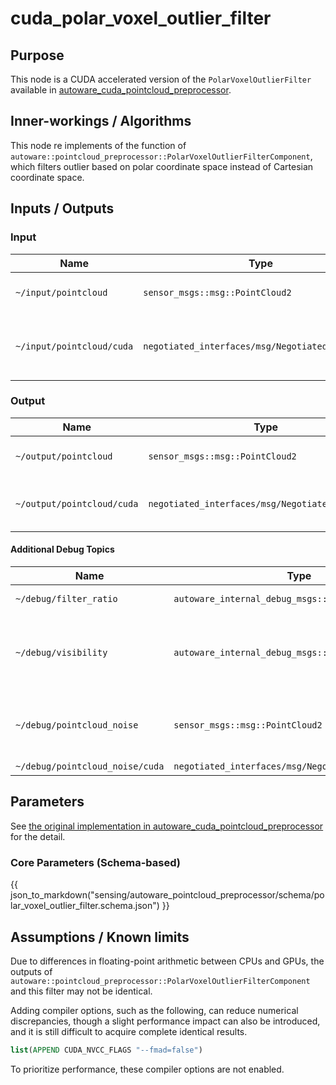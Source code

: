# cuda_polar_voxel_outlier_filter

## Purpose

This node is a CUDA accelerated version of the `PolarVoxelOutlierFilter` available in [autoware_cuda_pointcloud_preprocessor](../../autoware_pointcloud_preprocessor).

## Inner-workings / Algorithms

This node re implements of the function of `autoware::pointcloud_preprocessor::PolarVoxelOutlierFilterComponent`, which filters outlier based on polar coordinate space instead of Cartesian coordinate space.

## Inputs / Outputs

### Input

| Name                      | Type                                             | Description                               |
| ------------------------- | ------------------------------------------------ | ----------------------------------------- |
| `~/input/pointcloud`      | `sensor_msgs::msg::PointCloud2`                  | Input pointcloud's topic.                 |
| `~/input/pointcloud/cuda` | `negotiated_interfaces/msg/NegotiatedTopicsInfo` | Input pointcloud's type negotiation topic |

### Output

| Name                       | Type                                             | Description                              |
|----------------------------|--------------------------------------------------|------------------------------------------|
| `~/output/pointcloud`      | `sensor_msgs::msg::PointCloud2`                  | Processed pointcloud's topic             |
| `~/output/pointcloud/cuda` | `negotiated_interfaces/msg/NegotiatedTopicsInfo` | Processed pointcloud's negotiation topic |

#### Additional Debug Topics

| Name                            | Type                                                | Description                                                                    |
|---------------------------------|-----------------------------------------------------|--------------------------------------------------------------------------------|
| `~/debug/filter_ratio`          | `autoware_internal_debug_msgs::msg::Float32Stamped` | Ratio of output to input points                                                |
| `~/debug/visibility`            | `autoware_internal_debug_msgs::msg::Float32Stamped` | Ratio of voxels passing secondary return threshold test (PointXYZIRCAEDT only) |
| `~/debug/pointcloud_noise`      | `sensor_msgs::msg::PointCloud2`                     | Processed pointcloud's topic which is categorized as outlier                   |
| `~/debug/pointcloud_noise/cuda` | `negotiated_interfaces/msg/NegotiatedTopicsInfo`    | Negotiation topic                                                              |

## Parameters

See [the original implementation in autoware_cuda_pointcloud_preprocessor](../../autoware_pointcloud_preprocessor/docs/polar-voxel-outlier-filter.md) for the detail.

### Core Parameters (Schema-based)

{{ json_to_markdown("sensing/autoware_pointcloud_preprocessor/schema/polar_voxel_outlier_filter.schema.json") }}

## Assumptions / Known limits

Due to differences in floating-point arithmetic between CPUs and GPUs, the outputs of `autoware::pointcloud_preprocessor::PolarVoxelOutlierFilterComponent` and this filter may not be identical.

Adding compiler options, such as the following, can reduce numerical discrepancies, though a slight performance impact can also be introduced, and it is still difficult to acquire complete identical results.

```CMake
list(APPEND CUDA_NVCC_FLAGS "--fmad=false")
```

To prioritize performance, these compiler options are not enabled.
